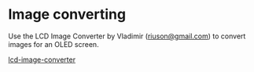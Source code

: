 # Image converting

Use the LCD Image Converter by Vladimir (riuson@gmail.com) to convert images for an OLED screen.

[lcd-image-converter](https://sourceforge.net/projects/lcd-image-converter/files/)
